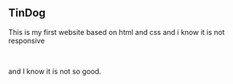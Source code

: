 <h2>TinDog</h2>
<p>This is my first website based on html and css and i know it is not responsive</p><br>
<p>and I know it is not so good.</p>
